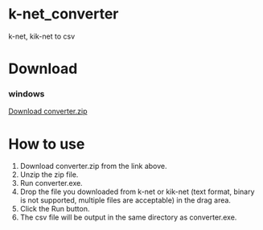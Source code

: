 # k-net_converter
k-net, kik-net to csv

# Download
### windows
[Download converter.zip](https://github.com/SaidaTaisei/k-net_converter/raw/master/converter.zip)

# How to use
1. Download converter.zip from the link above.
2. Unzip the zip file.
3. Run converter.exe.
4. Drop the file you downloaded from k-net or kik-net (text format, binary is not supported, multiple files are acceptable) in the drag area.
5. Click the Run button.
6. The csv file will be output in the same directory as converter.exe.
